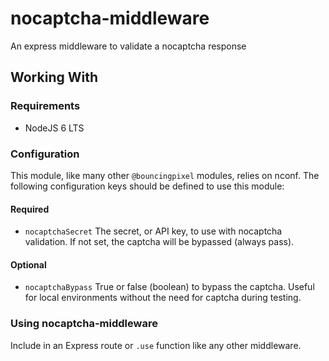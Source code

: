 # nocaptcha-middleware

An express middleware to validate a nocaptcha response

## Working With

### Requirements

- NodeJS 6 LTS

### Configuration

This module, like many other `@bouncingpixel` modules, relies on nconf.
The following configuration keys should be defined to use this module:

#### Required
- `nocaptchaSecret`
  The secret, or API key, to use with nocaptcha validation. If not set, the captcha will be bypassed (always pass).

#### Optional
- `nocaptchaBypass`
  True or false (boolean) to bypass the captcha. Useful for local environments without the need for captcha during testing.

### Using nocaptcha-middleware

Include in an Express route or `.use` function like any other middleware.
